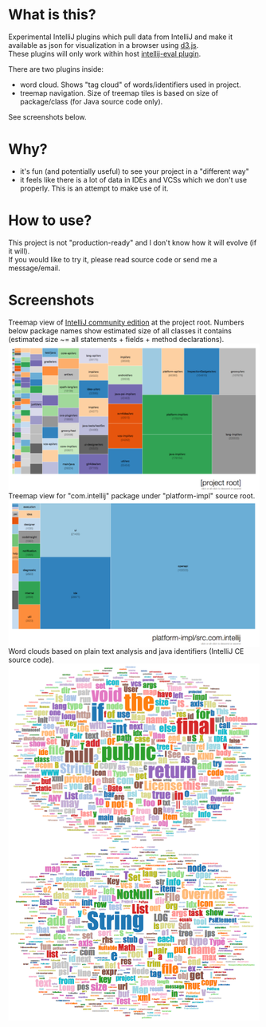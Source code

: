 What is this?
=============

Experimental IntelliJ plugins which pull data from IntelliJ and make it available as json
for visualization in a browser using [d3.js](https://github.com/mbostock/d3).<br/>
These plugins will only work within host [intellij-eval plugin](https://github.com/dkandalov/intellij_eval).

There are two plugins inside:
 - word cloud. Shows "tag cloud" of words/identifiers used in project.
 - treemap navigation. Size of treemap tiles is based on size of package/class (for Java source code only).

See screenshots below.


Why?
====
 - it's fun (and potentially useful) to see your project in a "different way"
 - it feels like there is a lot of data in IDEs and VCSs which we don't use properly. This is an attempt to make use of it.


How to use?
===========
This project is not "production-ready" and I don't know how it will evolve (if it will).<br/>
If you would like to try it, please read source code or send me a message/email.


Screenshots
===========
Treemap view of [IntelliJ community edition](https://github.com/JetBrains/intellij-community) at the project root.
Numbers below package names show estimated size of all classes it contains (estimated size ~= all statements + fields + method declarations).
<img src="https://github.com/dkandalov/d3_in_intellij/blob/master/screenshots/intellij-treemap.png?raw=true" alt="auto-revert screenshot" title="auto-revert screenshot" align="left" />

Treemap view for "com.intellij" package under "platform-impl" source root.
<img src="https://github.com/dkandalov/d3_in_intellij/blob/master/screenshots/intellij-treemap2.png?raw=true" alt="auto-revert screenshot" title="auto-revert screenshot" align="left" />

<br/><br/>
Word clouds based on plain text analysis and java identifiers (IntelliJ CE source code).
<img src="https://github.com/dkandalov/d3_in_intellij/blob/master/screenshots/intellij-wordcloud.png?raw=true" alt="auto-revert screenshot" title="auto-revert screenshot" align="left" />
<img src="https://github.com/dkandalov/d3_in_intellij/blob/master/screenshots/intellij-identifier-cloud.png?raw=true" alt="auto-revert screenshot" title="auto-revert screenshot" align="left" />